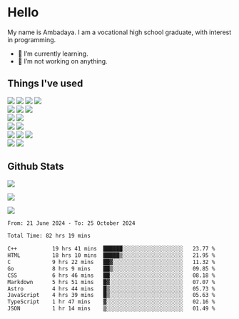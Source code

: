# Hello

My name is Ambadaya. I am a vocational high school graduate, with interest in programming.

- 🌱 I’m currently learning.
- 🔭 I’m not working on anything.

## Things I've used
<p>
  <img src="https://img.shields.io/badge/HTML5-E34F26?style=for-the-badge&logo=html5&logoColor=white" />
  <img src="https://img.shields.io/badge/CSS-1572B6?style=for-the-badge&logo=css3&logoColor=white" />
  <img src="https://img.shields.io/badge/JavaScript-323330?style=for-the-badge&logo=javascript&logoColor=F7DF1E" />
  <img src="https://img.shields.io/badge/C%23-5C2D91?style=for-the-badge&logo=csharp&logoColor=white" />
  <br />
  <img src="https://img.shields.io/badge/Express%20js-000000?style=for-the-badge&logo=express&logoColor=white" />
  <img src="https://img.shields.io/badge/Jest-C21325?style=for-the-badge&logo=jest&logoColor=white" />
  <img src="https://img.shields.io/badge/React-61DAFB?logo=react&logoColor=000&style=for-the-badge">
  <br />
  <img src="https://img.shields.io/badge/Sass-CC6699?style=for-the-badge&logo=sass&logoColor=white" />
  <img src="https://img.shields.io/badge/Tailwind%20CSS-06B6D4?logo=tailwindcss&logoColor=fff&style=for-the-badge" />
  <br />
  <img src="https://img.shields.io/badge/SQL%20Server-CC2927?style=for-the-badge&logo=microsoft%20sql%20server&logoColor=white" />
  <img src="https://img.shields.io/badge/Apache-D22128?style=for-the-badge&logo=Apache&logoColor=white" />
  <br />
  <img src="https://img.shields.io/badge/Node%20js-339933?style=for-the-badge&logo=nodedotjs&logoColor=white" />
  <img src="https://img.shields.io/badge/pnpm-yellow?style=for-the-badge&logo=pnpm&logoColor=white" />
  <img src="https://img.shields.io/badge/GIT-E44C30?style=for-the-badge&logo=git&logoColor=white" />
  <br />
  <img src="https://img.shields.io/badge/VSCode-0078D4?style=for-the-badge&logo=visual%20studio%20code&logoColor=white" />
  <img src="https://img.shields.io/badge/Visual_Studio-5C2D91?style=for-the-badge&logo=visual%20studio&logoColor=white" />
</p>

## Github Stats
![](https://komarev.com/ghpvc/?username=vorkey&color=41B883&style=for-the-badge)

![](https://github-readme-stats.vercel.app/api?username=vorkey&show_icons=true&theme=vue-dark&include_all_commits=true&count_private=true)

![](https://github-readme-stats.vercel.app/api/top-langs/?username=vorkey&theme=vue-dark&count_private=true&langs_count=6&size_weight=0.75&count_weight=0.25&layout=compact)

<!-- 
- 👯 I’m looking to collaborate on ... 
- 🤔 I’m looking for help with ...
- 💬 Ask me about ...
- 📫 How to reach me: ...
- 😄 Pronouns: ...
- ⚡ Fun fact: ... -->

<!--START_SECTION:waka-->

```txt
From: 21 June 2024 - To: 25 October 2024

Total Time: 82 hrs 19 mins

C++           19 hrs 41 mins  ██████░░░░░░░░░░░░░░░░░░░   23.77 %
HTML          18 hrs 10 mins  █████▒░░░░░░░░░░░░░░░░░░░   21.95 %
C             9 hrs 22 mins   ██▓░░░░░░░░░░░░░░░░░░░░░░   11.32 %
Go            8 hrs 9 mins    ██▒░░░░░░░░░░░░░░░░░░░░░░   09.85 %
CSS           6 hrs 46 mins   ██░░░░░░░░░░░░░░░░░░░░░░░   08.18 %
Markdown      5 hrs 51 mins   █▓░░░░░░░░░░░░░░░░░░░░░░░   07.07 %
Astro         4 hrs 44 mins   █▒░░░░░░░░░░░░░░░░░░░░░░░   05.73 %
JavaScript    4 hrs 39 mins   █▒░░░░░░░░░░░░░░░░░░░░░░░   05.63 %
TypeScript    1 hr 47 mins    ▓░░░░░░░░░░░░░░░░░░░░░░░░   02.16 %
JSON          1 hr 14 mins    ▒░░░░░░░░░░░░░░░░░░░░░░░░   01.49 %
```

<!--END_SECTION:waka-->
